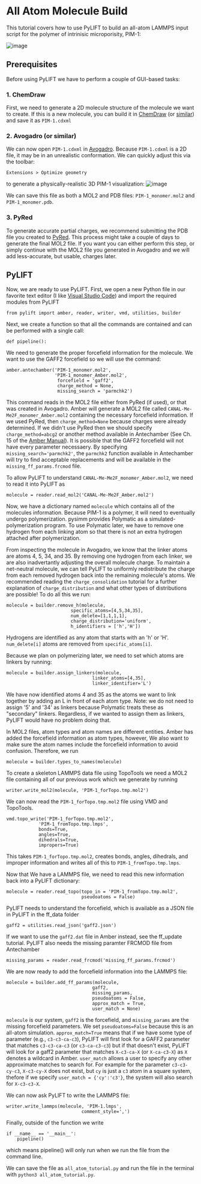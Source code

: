 # All Atom Molecule Build
This tutorial covers how to use PyLIFT to build an all-atom LAMMPS input script for the polymer of intrinisic microporisity, PIM-1:

 ![image](../../images/Tutorials/PIM-1_monomer.png)
## Prerequisites
Before using PyLIFT we have to perform a couple of GUI-based tasks:
### 1. ChemDraw
 First, we need to generate a 2D molecule structure of the molecule we want to create. If this is a new molecule, you can build it in [ChemDraw](https://revvitysignals.com/products/research/chemdraw) (or [similar](https://alternativeto.net/software/chemdraw/)) and save it as ```PIM-1.cdxml```

### 2. Avogadro (or similar)
We can now open ```PIM-1.cdxml``` in [Avogadro](https://avogadro.cc/). Because ```PIM-1.cdxml``` is a 2D file, it may be in an unrealistic conformation. We can quickly adjust this via the toolbar: 
```
Extensions > Optimize geometry
```
to generate a physically-realistic 3D PIM-1 visualization:
 ![image](../../images/Tutorials/PIM-1_monomer_Avogadro.png)

We can save this file as both a MOL2 and PDB files: ```PIM-1_monomer.mol2``` and ```PIM-1_monomer.pdb```.

### 3. PyRed
To generate accurate partial charges, we recommend submitting the PDB file you created to [PyRed](https://upjv.q4md-forcefieldtools.org/REDServer-Development/). This process might take a couple of days to generate the final MOL2 file. If you want you can either perform this step, or simply continue with the MOL2 file you generated in Avogadro and we will add less-accurate, but usable, charges later.

## PyLIFT
Now, we are ready to use PyLIFT. First, we open a new Python file in our favorite text editor (I like [Visual Studio Code](https://code.visualstudio.com/)) and import the required modules from PyLIFT
```
from pylift import amber, reader, writer, vmd, utilities, builder
```
Next, we create a function so that all the commands are contained and can be performed with a single call:
```
def pipeline():
```
We need to generate the proper forcefield information for the molecule. We want to use the GAFF2 forcefield so we will use the command:
```
amber.antechamber('PIM-1_monomer.mol2',
                  'PIM-1_monomer_Amber.mol2',
                   forcefield = 'gaff2',
                   charge_method = None,
                   missing_search = 'parmchk2')
```
This command reads in the MOL2 file either from PyRed (if used), or that was created in Avogadro. Amber will generate a MOL2 file called ```CANAL-Me-Me2F_monomer_Amber.mol2``` containing the necessary forcefield information. If we used PyRed, then ```charge_method=None``` because charges were already determined. If we didn't use PyRed then we should specify ```charge_method=abcg2``` or another method available in Antechamber (See Ch. 15 of the [Amber Manual](https://ambermd.org/doc12/Amber24.pdf)).
It is possible that the GAFF2 forcefield will not have every parameter necessaery. By specifying ```missing_search='parmchk2'```, the ```parmchk2``` function available in Antechamber will try to find acceptable replacements and will be available in the  ```missing_ff_params.frcmod``` file.
 
To allow PyLIFT to understand ```CANAL-Me-Me2F_monomer_Amber.mol2```, we need to read it into PyLIFT as 
```
molecule = reader.read_mol2('CANAL-Me-Me2F_Amber.mol2')
```
Now, we have a dictionary named ```molecule``` which contains all of the molecules information. Because PIM-1 is a polymer, it will need to eventually undergo polymerization. pysimm provides Polymatic as a simulated-polymerization program. To use Polymatic later, we have to remove one hydrogen from each linking atom so that there is not an extra hydrogen attached after polymerization.

From inspecting the molecule in Avogadro, we know that the linker atoms are atoms 4, 5, 34, and 35. By removing one hydrogen from each linker, we are also inadvertantly adjusting the overall molecule charge. To maintain a net-neutral molecule, we can tell PyLIFT to uniformly redistribute the charge from each removed hydrogen back into the remaining molecule's atoms. We recommended reading the ```charge_consolidation``` tutorial for a further explanation of ```charge_distribution``` and what other types of distributions are possible! To do all this we run:
```
molecule = builder.remove_h(molecule, 
                        specific_atoms=[4,5,34,35], 
                        num_delete=[1,1,1,1],          
                        charge_distribution='uniform',
                        h_identifiers = ['h','H'])
```
Hydrogens are identified as any atom that starts with an 'h' or 'H'. ```num_delete[i]``` atoms are removed from ```specific_atoms[i]```.

Because we plan on polymerizing later, we need to set which atoms are linkers by running:
```
molecule = builder.assign_linkers(molecule, 
                                linker_atoms=[4,35], 
                                linker_identifier='L')
``` 
We have now identified atoms 4 and 35 as the atoms we want to link together by adding an L in front of each atom type. Note: we do not need to assign '5' and '34' as linkers because Polymatic treats these as "secondary" linkers. Regardless, if we wanted to assign them as linkers, PyLIFT would have no problem doing that.

In MOL2 files, atom types and atom names are different entities. Amber has added the forcefield information as atom types, however, We also want to make sure the atom names include the forcefield information to avoid confusion. Therefore, we run
```
molecule = builder.types_to_names(molecule)
```
To create a skeleton LAMMPS data file using TopoTools we need a MOL2 file containing all of our previous work which we generate by running
```
writer.write_mol2(molecule, 'PIM-1_forTopo.tmp.mol2')
```
We can now read the ```PIM-1_forTopo.tmp.mol2``` file using VMD and TopoTools.
```
vmd.topo_write('PIM-1_forTopo.tmp.mol2',
            'PIM-1_fromTopo.tmp.lmps', 
            bonds=True,
            angles=True,
            dihedrals=True,
            impropers=True)
```
This takes ```PIM-1_forTopo.tmp.mol2```, creates bonds, angles, dihedrals, and improper information and writes all of this to ```PIM-1_fromTopo.tmp.lmps```.

Now that We have a LAMMPS file, we need to read this new information back into a PyLIFT dictionary:
```
molecule = reader.read_topo(topo_in = 'PIM-1_fromTopo.tmp.mol2',
                            pseudoatoms = False)
```
PyLIFT needs to understand the forcefield, which is available as a JSON file in PyLIFT in the ff_data folder
```
gaff2 = utilities.read_json('gaff2.json')
```
If we want to use the ```gaff2.dat``` file in Amber instead, see the ff_update tutorial. 
PyLIFT also needs the missing paramter FRCMOD file from Antechamber
```
missing_params = reader.read_frcmod('missing_ff_params.frcmod')
```
We are now ready to add the forcefield information into the LAMMPS file:
```
molecule = builder.add_ff_params(molecule,
                                gaff2,
                                missing_params,
                                pseudoatoms = False,
                                approx_match = True,
                                user_match = None)
```
```molecule``` is our system, ```gaff2``` is the forcefield, and ```missing_params``` are the missing forcefield parameters. We set ```pseudoatoms=False``` because this is an all-atom simulation. ```approx_match=True``` means that if we have some type of parameter (e.g., ```c3-c3-ca-c3```), PyLIFT will first look for a GAFF2 parameter that matches ```c3-c3-ca-c3``` (or ```c3-ca-c3-c3```) but if that doesn't exist, PyLIFT will look for a gaff2 parameter that matches ```X-c3-ca-X``` (or ```X-ca-c3-X```) as ```X``` denotes a wildcard in Amber. ```user_match``` allows a user to specify any other approximate matches to search for. For example for the parameter ```c3-c3-cy-c3```,  ```X-c3-cy-X``` does not exist, but ```cy``` is just a ```c3``` atom in a square system, thefore if we specify ```user_match = {'cy':'c3'}```, the system will also search for ```X-c3-c3-X```.

We can now ask PyLIFT to write the LAMMPS file:
```
writer.write_lammps(molecule, 'PIM-1.lmps',           
                            comment_style=',')
```
Finally, outside of the function we write
```
if __name__ == '__main__':
    pipeline()
```
which means pipeline() will only run when we run the file from the command line. 

We can save the file as ```all_atom_tutorial.py``` and run the file in the terminal with ```python3 all_atom_tutorial.py```.
